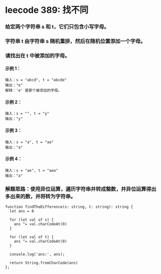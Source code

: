 # leecode 389: 找不同
### 给定两个字符串 s 和 t，它们只包含小写字母。
### 字符串 t 由字符串 s 随机重排，然后在随机位置添加一个字母。
### 请找出在 t 中被添加的字母。
#### 示例 1：
```
输入：s = "abcd", t = "abcde"
输出："e"
解释：'e' 是那个被添加的字母。
```
#### 示例 2：
```
输入：s = "", t = "y"
输出："y"
```
#### 示例 3：
```
输入：s = "a", t = "aa"
输出："a"
```
#### 示例 4：
```
输入：s = "ae", t = "aea"
输出："a"
```
### 解题思路：使用异位运算，遍历字符串并转成整数，并异位运算得出多出来的数，并将转为字符串。
```
function findTheDifference(s: string, t: string): string {
  let ans = 0

  for (let val of s) {
    ans ^= val.charCodeAt(0)
  }

  for (let val of t) {
    ans ^= val.charCodeAt(0)
  }

  console.log('ans:', ans);

  return String.fromCharCode(ans)
};
```